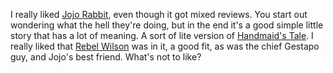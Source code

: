 I really liked <a href="https://www.metacritic.com/movie/jojo-rabbit">Jojo Rabbit</a>, even though it got mixed reviews. You start out wondering what the hell they're doing, but in the end it's a good simple little story that has a lot of meaning. A sort of lite version of <a href="https://en.wikipedia.org/wiki/The_Handmaid%27s_Tale_(TV_series)">Handmaid's Tale</a>. I really liked that <a href="https://en.wikipedia.org/wiki/Rebel_Wilson">Rebel Wilson</a> was in it, a good fit, as was the chief Gestapo guy, and Jojo's best friend. What's not to like? 
